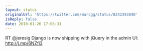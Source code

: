 ```yaml
---
layout: status
originalUrl: 'https://twitter.com/marcgg/status/8242393848'
isReply: false
date: 2010-01-26 17:03:31
---
```


RT @jeresig Django is now shipping with jQuery in the admin UI: http://j.mp/6NZfi3
